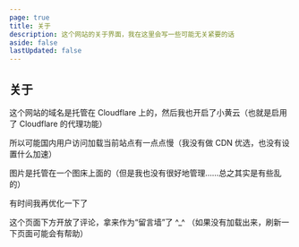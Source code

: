 ```yaml
---
page: true
title: 关于
description: 这个网站的关于界面，我在这里会写一些可能无关紧要的话
aside: false
lastUpdated: false
---
```


## 关于

这个网站的域名是托管在 Cloudflare 上的，然后我也开启了小黄云（也就是启用了 Cloudflare 的代理功能）

所以可能国内用户访问加载当前站点有一点点慢（我没有做 CDN 优选，也没有设置什么加速）

图片是托管在一个图床上面的（但是我也没有很好地管理……总之其实是有些乱的）

有时间我再优化一下了

这个页面下方开放了评论，拿来作为“留言墙”了 ^_^
（如果没有加载出来，刷新一下页面可能会有帮助）